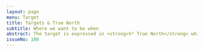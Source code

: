 ```yaml
---
layout: page
menu: Target
title: Targets & True North
subtitle: Where we want to be when
abstract: The target is expressed in <strong>V² True North</strong> which is a vision on how the world will look like in 2021 after the successful introduction of V², showing how V² improves your life. It shows the user where we are going and directs the contributor how to get there.
issueNo: 100
---
```


 

